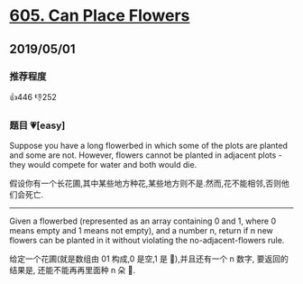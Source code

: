 # [605. Can Place Flowers](https://leetcode.com/problems/can-place-flowers/)

## 2019/05/01

### 推荐程度

👍446 👎252

### 题目 💗[easy]

Suppose you have a long flowerbed in which some of the plots are planted and some are not. However, flowers cannot be planted in adjacent plots - they would compete for water and both would die.

假设你有一个长花圃,其中某些地方种花,某些地方则不是.然而,花不能相邻,否则他们会死亡.

---

Given a flowerbed (represented as an array containing 0 and 1, where 0 means empty and 1 means not empty), and a number n, return if n new flowers can be planted in it without violating the no-adjacent-flowers rule.

给定一个花圃(就是数组由 01 构成,0 是空,1 是 🌹),并且还有一个 n 数字, 要返回的结果是, 还能不能再再里面种 n 朵 🌹.
